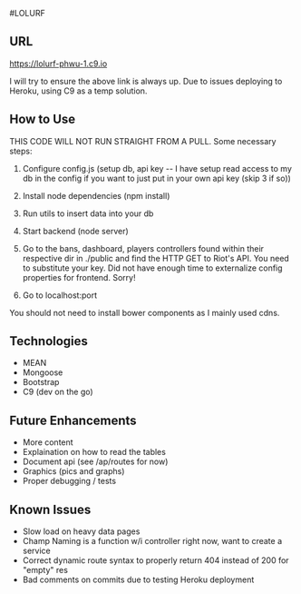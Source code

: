 #LOLURF

## URL
https://lolurf-phwu-1.c9.io

 I will try to ensure the above link is always up. 
 Due to issues deploying to Heroku, using C9 
 as a temp solution.
 
## How to Use
THIS CODE WILL NOT RUN STRAIGHT FROM A PULL. Some necessary steps:

1. Configure config.js (setup db, api key -- I have setup read access to my db in the config if you want to just put in your own api key (skip 3 if so))

2. Install node dependencies (npm install)

3. Run utils to insert data into your db


4. Start backend (node server)

5. Go to the bans, dashboard, players controllers found within their respective dir in ./public and find the HTTP GET to Riot's API. You need to substitute your key. Did not have enough time to externalize config properties for frontend. Sorry!

6. Go to localhost:port

You should not need to install bower components as I mainly used cdns.

## Technologies
* MEAN
* Mongoose
* Bootstrap
* C9 (dev on the go)

## Future Enhancements
* More content
* Explaination on how to read the tables
* Document api (see /ap/routes for now)
* Graphics (pics and graphs)
* Proper debugging / tests

## Known Issues
* Slow load on heavy data pages
* Champ Naming is a function w/i controller right now, want to create a service
* Correct dynamic route syntax to properly return 404 instead of 200 for "empty" res
* Bad comments on commits due to testing Heroku deployment

